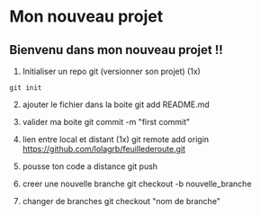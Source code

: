 # Mon nouveau projet
## Bienvenu dans mon nouveau projet !!

1. Initialiser un repo git (versionner son projet) (1x)
```
git init
```

2. ajouter le fichier dans la boite
git add README.md

3. valider ma boite
git commit -m "first commit"

4. lien entre local et distant (1x)
git remote add origin https://github.com/lolagrb/feuillederoute.git

5. pousse ton code a distance
git push

6. creer une nouvelle branche
git checkout -b nouvelle_branche

7. changer de branches
git checkout "nom de branche"